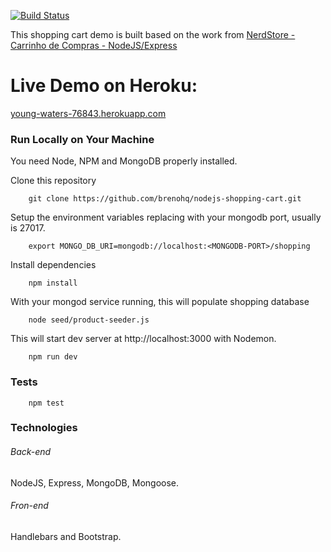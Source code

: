 [![Build Status](https://travis-ci.org/brenohq/nodejs-shopping-cart.svg?branch=master)](https://travis-ci.org/librah/nodejs-shopping-cart)

This shopping cart demo is built based on the work from
[NerdStore - Carrinho de Compras - NodeJS/Express](https://github.com/brenohq/nodejs-shopping-cart)

# Live Demo on Heroku:
[young-waters-76843.herokuapp.com](https://young-waters-76843.herokuapp.com/)


### Run Locally on Your Machine
You need Node, NPM and MongoDB properly installed.

Clone this repository
``` shell
    git clone https://github.com/brenohq/nodejs-shopping-cart.git
```
Setup the environment variables replacing <MONGODB-PORT> with your mongodb port, usually is 27017.
``` shell
    export MONGO_DB_URI=mongodb://localhost:<MONGODB-PORT>/shopping
```
Install dependencies
``` shell
    npm install
```

With your mongod service running, this will populate shopping database
``` shell
    node seed/product-seeder.js 
```
This will start dev server at http://localhost:3000 with Nodemon.
``` shell
    npm run dev
```

### Tests
``` shell
    npm test
```

### Technologies
###### Back-end
NodeJS, Express, MongoDB, Mongoose. 
###### Fron-end
Handlebars and Bootstrap.